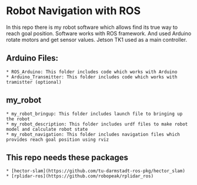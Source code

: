 # Robot Navigation with ROS

In this repo there is my robot software which allows find its true way to reach goal position. Software works with ROS framework. And used Arduino rotate motors and get sensor values. Jetson TK1 used as a main controller.

## Arduino Files:

	* ROS_Arduino: This folder includes code which works with Arduino 
	* Arduino_Transmitter: This folder includes code which works with tramistter (optional)

## my_robot

	* my_robot_bringup: This folder includes launch file to bringing up the robot
	* my_robot_description: This folder includes urdf files to make robot model and calculate robot state
	* my_robot_navigation: This folder includes navigation files which provides reach goal position using rviz

## This repo needs these packages

	* [hector-slam](https://github.com/tu-darmstadt-ros-pkg/hector_slam)
	* [rplidar-ros](https://github.com/robopeak/rplidar_ros)

	
